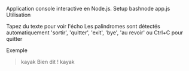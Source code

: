 Application console interactive en Node.js.
Setup
bashnode app.js
Utilisation

Tapez du texte pour voir l'écho
Les palindromes sont détectés automatiquement
'sortir', 'quitter', 'exit', 'bye', 'au revoir' ou Ctrl+C pour quitter

Exemple
> kayak
Bien dit !
kayak
